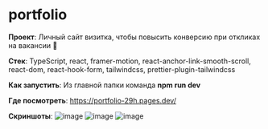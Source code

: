 # portfolio
__Проект__: Личный сайт визитка, чтобы повысить конверсию при откликах на вакансии :muscle:

__Стек__: TypeScript, react, framer-motion, react-anchor-link-smooth-scroll, react-dom, react-hook-form, tailwindcss, prettier-plugin-tailwindcss

__Как запустить__: Из главной папки команда __npm run dev__

__Где посмотреть__: https://portfolio-29h.pages.dev/

__Скриншоты__:   ![image](https://github.com/LinaKv/portfolio/assets/107919324/62e15f66-9e77-4def-b5ba-b2e1fdbcdb48)   ![image](https://github.com/LinaKv/portfolio/assets/107919324/757ab786-7c5c-4c3b-a868-4767af95f922)  ![image](https://github.com/LinaKv/portfolio/assets/107919324/6f036d03-a936-4b44-8591-69310c0a868f)




